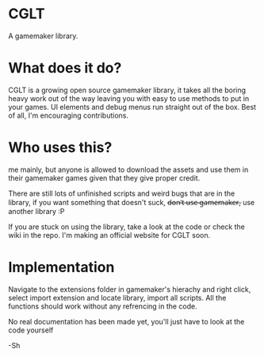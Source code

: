 # CGLT
A gamemaker library.

# What does it do?
CGLT is a growing open source gamemaker library, it takes all the boring heavy work out of the way leaving you with easy to use methods to put in your games. UI elements and debug menus run straight out of the box. Best of all, I'm encouraging contributions.

# Who uses this?
me mainly, but anyone is allowed to download the assets and use them in their gamemaker games given that they give proper credit.

There are still lots of unfinished scripts and weird bugs that are in the library, if you want something that doesn't suck, d̶o̶n̶'̶t̶ ̶u̶s̶e̶ ̶g̶a̶m̶e̶m̶a̶k̶e̶r̶, use another library :P

If you are stuck on using the library, take a look at the code or check the wiki in the repo. I'm making an official website for CGLT soon.

# Implementation
Navigate to the extensions folder in gamemaker's hierachy and right click, select import extension and locate library, import all scripts. All the functions should work without any refrencing in the code.

No real documentation has been made yet, you'll just have to look at the code yourself

-Sh
